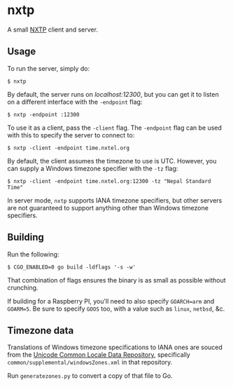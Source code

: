 # nxtp

A small [NXTP](https://github.com/Threetwosevensixseven/nxtp) client and
server.

## Usage

To run the server, simply do:

```console
$ nxtp
```

By default, the server runs on _localhost:12300_, but you can get it to listen
on a different interface with the `-endpoint` flag:

```console
$ nxtp -endpoint :12300
```

To use it as a client, pass the `-client` flag. The `-endpoint` flag can be
used with this to specify the server to connect to:

```console
$ nxtp -client -endpoint time.nxtel.org
```

By default, the client assumes the timezone to use is UTC. However, you can
supply a Windows timezone specifier with the `-tz` flag:

```console
$ nxtp -client -endpoint time.nxtel.org:12300 -tz "Nepal Standard Time"
```

In server mode, `nxtp` supports IANA timezone specifiers, but other servers are
not guaranteed to support anything other than Windows timezone specifiers.

## Building

Run the following:

```console
$ CGO_ENABLED=0 go build -ldflags '-s -w'
```

That combination of flags ensures the binary is as small as possible without
crunching.

If building for a Raspberry PI, you'll need to also specify `GOARCH=arm` and
`GOARM=5`. Be sure to specify `GOOS` too, with a value such as `linux`,
`netbsd`, &c.

## Timezone data

Translations of Windows timezone specifications to IANA ones are souced from
the [Unicode Common Locale Data Repository](https://github.com/unicode-org/cldr),
specifically `common/supplemental/windowsZones.xml` in that repository.

Run `generatezones.py` to convert a copy of that file to Go.
